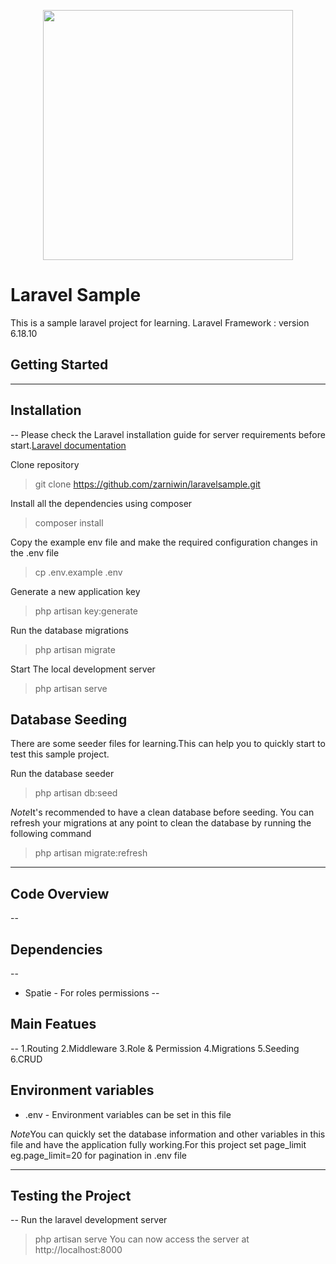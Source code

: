 <p align="center"><img src="https://res.cloudinary.com/dtfbvvkyp/image/upload/v1566331377/laravel-logolockup-cmyk-red.svg" width="400"></p>

# Laravel Sample

This is a sample laravel project for learning.
Laravel Framework : version 6.18.10

## Getting Started
---

## Installation
--
 Please check the Laravel installation guide for server requirements before start.[Laravel documentation](https://laravel.com/docs)

Clone repository

>git clone https://github.com/zarniwin/laravelsample.git

Install all the dependencies using composer

>composer install

Copy the example env file and make the required configuration changes in the .env file

>cp .env.example .env

Generate a new application key

>php artisan key:generate

Run the database migrations

>php artisan migrate

Start The local development server

>php artisan serve

## Database Seeding

There are some seeder files for learning.This can help you to quickly start to test this sample project.

Run the database seeder
>php artisan db:seed

*Note*It's recommended to have a clean database before seeding. You can refresh your migrations at any point to clean the database by running the following command

>php artisan migrate:refresh

---
## Code Overview
--

## Dependencies
--
   - Spatie - For roles permissions
--

## Main Featues
--
   1.Routing
   2.Middleware
   3.Role & Permission
   4.Migrations
   5.Seeding
   6.CRUD

## Environment variables
   - .env - Environment variables can be set in this file

*Note*You can quickly set the database information and other variables in this file and have the application fully working.For this project set page_limit eg.page_limit=20 for pagination in .env file

---
## Testing the Project
--
Run the laravel development server

>php artisan serve
You can now access the server at http://localhost:8000
